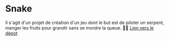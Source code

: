 # Snake
Il s'agit d'un projet de création d'un jeu dont le but est de piloter un serpent, manger les fruits pour grandir sans se mordre la queue. 🐍🐍
[Lien vers le dépot](https://github.com/boisgera/python-fr)
